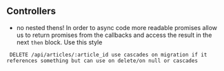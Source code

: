 ## Controllers

- no nested thens! In order to async code more readable promises allow us to return promises from the callbacks and access the result in the next `then` block. Use this style

```
 DELETE /api/articles/:article_id use cascades on migration if it references something but can use on delete/on null or cascades
```
